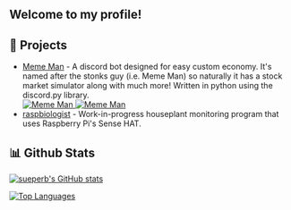 ## Welcome to my profile!

## 📝 Projects

<ul>
   <li><a href="https://top.gg/bot/671801771345182782">Meme Man</a> - A discord bot designed for easy custom economy. It's named after the stonks guy (i.e. Meme  Man) so naturally it has a stock market simulator along with much more! Written in python using the discord.py library. <br>
   <a href="https://top.gg/bot/671801771345182782">
    <img src="https://top.gg/api/widget/servers/671801771345182782.svg" alt="Meme Man" />
</a> <a href="https://top.gg/bot/671801771345182782">
    <img src="https://top.gg/api/widget/upvotes/671801771345182782.svg" alt="Meme Man" />
</a></li>

   <li><a href="https://github.com/sueperb/raspbiologist">raspbiologist</a> - Work-in-progress houseplant monitoring program that uses Raspberry Pi's Sense HAT.</li>
</ul>
   
## 📊 Github Stats

[![sueperb's GitHub stats](https://github-readme-stats.vercel.app/api?username=sueperb&count_private=true&show_icons=true&theme=radical)](https://github.com/anuraghazra/github-readme-stats)

[![Top Languages](https://github-readme-stats.vercel.app/api/top-langs/?username=anuraghazra&count_private=true&show_icons=true&theme=radical)](https://github.com/anuraghazra/github-readme-stats)

